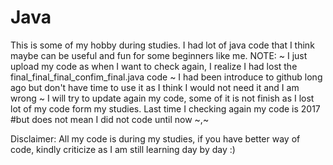 # Java
This is some of my hobby during studies. I had lot of java code that I think maybe can be useful and fun for some beginners like me.
NOTE:
~ I just upload my code as when I want to check again, I realize I had lost the final_final_final_confim_final.java code
~ I had been introduce to github long ago but don't have time to use it as I think I would not need it and I am wrong
~ I will try to update again my code, some of it is not finish as I lost lot of my code form my studies. Last time I checking again my code is 2017 #but does not mean I did not code until now ~,~

Disclaimer: 
All my code is during my studies, if you have better way of code, kindly criticize as I am still learning day by day :)
